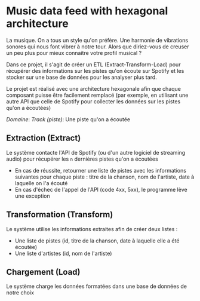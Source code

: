 # Music data feed with hexagonal architecture

La musique. On a tous un style qu'on préfère. Une harmonie de vibrations sonores qui nous font vibrer à notre tour. Alors que diriez-vous de creuser un peu plus pour mieux connaitre votre profil musical ?

Dans ce projet, il s'agit de créer un ETL (Extract-Transform-Load) pour récupérer des informations sur les pistes qu'on écoute sur Spotify et les stocker sur une base de données pour les analyser plus tard.

Le projet est réalisé avec une architecture hexagonale afin que chaque composant puisse être facilement remplacé (par exemple, en utilisant une autre API que celle de Spotify pour collecter les données sur les pistes qu'on a écoutées)

*Domaine*:
  _Track (piste)_: Une piste qu'on a écoutée


## Extraction (Extract)
Le système contacte l'API de Spotify (ou d'un autre logiciel de streaming audio) pour récupérer les `n` dernières pistes qu'on a écoutées
- En cas de réussite, retourner une liste de pistes avec les informations suivantes pour chaque piste : titre de la chanson, nom de l'artiste, date à laquelle on l'a écouté
- En cas d'échec de l'appel de l'API (code 4xx, 5xx), le programme lève une exception

## Transformation (Transform)
Le système utilise les informations extraites afin de créer deux listes :
- Une liste de pistes (id, titre de la chanson, date à laquelle elle a été écoutée)
- Une liste d'artistes (id, nom de l'artiste)

## Chargement (Load)
Le système charge les données formatées dans une base de données de notre choix
